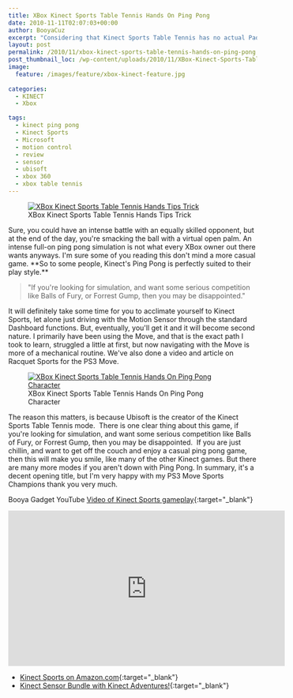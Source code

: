 ```yaml
---
title: XBox Kinect Sports Table Tennis Hands On Ping Pong
date: 2010-11-11T02:07:03+00:00
author: BooyaCuz
excerpt: "Considering that Kinect Sports Table Tennis has no actual Paddle, it does pretty well to show the sensor's ability to track you. This is a fun game, but it is most certainly a casual party game."
layout: post
permalink: /2010/11/xbox-kinect-sports-table-tennis-hands-on-ping-pong.html
post_thumbnail_loc: /wp-content/uploads/2010/11/XBox-Kinect-Sports-Table-Tennis-Hands-Tips-Trick-thumb.jpg
image:
  feature: /images/feature/xbox-kinect-feature.jpg
        
categories:
  - KINECT
  - Xbox

tags:
  - kinect ping pong
  - Kinect Sports
  - Microsoft
  - motion control
  - review
  - sensor
  - ubisoft
  - xbox 360
  - xbox table tennis
---
```

<figure>
	<a href="{{ site.cdn-url }}/wp-content/uploads/2010/11/XBox-Kinect-Sports-Table-Tennis-Hands-Tips-Trick.jpg">
    <img src="{{ site.cdn-url }}/wp-content/uploads/2010/11/XBox-Kinect-Sports-Table-Tennis-Hands-Tips-Trick-640.jpg" 
         alt="XBox Kinect Sports Table Tennis Hands Tips Trick" title="XBox Kinect Sports Table Tennis Hands Tips Trick"></a>
	<figcaption>XBox Kinect Sports Table Tennis Hands Tips Trick</figcaption>
</figure>
Sure, you could have an intense battle with an equally skilled opponent, but at the end of the day, you're smacking the ball with a virtual open palm. An intense full-on ping pong simulation is not what every XBox owner out there wants anyways. I'm sure some of you reading this don't mind a more casual game.  **So to some people, Kinect's Ping Pong is perfectly suited to their play style.**

> "If you're looking for simulation, and want some serious competition like Balls of Fury, or Forrest Gump, then you may be disappointed."

It will definitely take some time for you to acclimate yourself to Kinect Sports, let alone just driving with the Motion Sensor through the standard Dashboard functions. But, eventually, you'll get it and it will become second nature. I primarily have been using the Move, and that is the exact path I took to learn, struggled a little at first, but now navigating with the Move is more of a mechanical routine. We've also done a video and article on Racquet Sports for the PS3 Move.
<figure>
	<a href="{{ site.cdn-url }}/wp-content/uploads/2010/11/XBox-Kinect-Sports-Table-Tennis-Hands-On-Ping-Pong-Character.jpg">
    <img src="{{ site.cdn-url }}/wp-content/uploads/2010/11/XBox-Kinect-Sports-Table-Tennis-Hands-On-Ping-Pong-Character-640.jpg" 
         alt="XBox Kinect Sports Table Tennis Hands On Ping Pong Character" title="XBox Kinect Sports Table Tennis Hands On Ping Pong Character"></a>
	<figcaption>XBox Kinect Sports Table Tennis Hands On Ping Pong Character</figcaption>
</figure>
The reason this matters, is because Ubisoft is the creator of the Kinect Sports Table Tennis mode.  There is one clear thing about this game, if you're looking for simulation, and want some serious competition like Balls of Fury, or Forrest Gump, then you may be disappointed.  If you are just chillin, and want to get off the couch and enjoy a casual ping pong game, then this will make you smile, like many of the other Kinect games. But there are many more modes if you aren't down with Ping Pong. In summary, it's a decent opening title, but I'm very happy with my PS3 Move Sports Champions thank you very much.

Booya Gadget YouTube [Video of Kinect Sports gameplay](https://www.youtube.com/watch?v=AoS1a1c_CKk){:target="_blank"}
<iframe width="560" height="315" src="https://www.youtube.com/embed/AoS1a1c_CKk" frameborder="0" allowfullscreen></iframe>
  
* [Kinect Sports on Amazon.com](http://amzn.to/2jN6tMR){:target="_blank"}  
* [Kinect Sensor Bundle with Kinect Adventures!](http://amzn.to/2l6dV7g){:target="_blank"}
